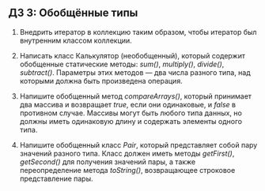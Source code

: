## ДЗ 3: Обобщённые типы

1. Внедрить итератор в коллекцию таким образом, чтобы итератор был внутренним
классом коллекции.

2. Написать класс Калькулятор (необобщенный), который содержит обобщенные
статические методы: *sum()*, *multiply()*, *divide()*, *subtract()*.
Параметры этих методов &mdash; два числа разного типа, над которыми должна быть
произведена операция.

3. Напишите обобщенный метод *compareArrays()*, который принимает два массива и
возвращает *true*, если они одинаковые, и *false* в противном случае.
Массивы могут быть любого типа данных, но должны иметь одинаковую длину и
содержать элементы одного типа.

4. Напишите обобщенный класс *Pair*, который представляет собой пару значений
разного типа. Класс должен иметь методы *getFirst()*, *getSecond()* для
получения значений пары, а также переопределение метода *toString()*,
возвращающее строковое представление пары.
